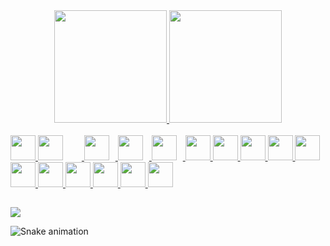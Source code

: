 <div align="center">
  <a href="https://github.com/luizdevbrasil">
  <img height="180em" src="https://github-readme-stats.vercel.app/api?username=luizdevbrasil&show_icons=true&theme=algolia&include_all_commits=true&count_private=true"/>
  <img height="180em" src="https://github-readme-stats.vercel.app/api/top-langs/?username=luizdevbrasil&layout=compact&langs_count=7&theme=algolia"/>
</div>
<div style="display: inline_block"><br>
  <img height="40" width="40" src="https://cdn.jsdelivr.net/gh/devicons/devicon/icons/amazonwebservices/amazonwebservices-original.svg" />
  <img style="padding-right: 30px;" height="40" width="40" src="https://cdn.jsdelivr.net/gh/devicons/devicon/icons/react/react-original-wordmark.svg" />
  <img style="margin-right: 10px;" height="40" width="40" src="https://cdn.jsdelivr.net/gh/devicons/devicon/icons/javascript/javascript-original.svg" />
  <img style="margin-right: 10px;" height="40" width="40" src="https://cdn.jsdelivr.net/gh/devicons/devicon/icons/docker/docker-original-wordmark.svg" />
  <img style="margin-right: 10px;" height="40" width="40" src="https://cdn.jsdelivr.net/gh/devicons/devicon/icons/git/git-original-wordmark.svg" />
  <img height="40" width="40" src="https://cdn.jsdelivr.net/gh/devicons/devicon/icons/mysql/mysql-original-wordmark.svg" />
  <img height="40" width="40" src="https://cdn.jsdelivr.net/gh/devicons/devicon/icons/postgresql/postgresql-original.svg" />
  <img height="40" width="40" src="https://cdn.jsdelivr.net/gh/devicons/devicon/icons/html5/html5-original-wordmark.svg" />
  <img height="40" width="40" src="https://cdn.jsdelivr.net/gh/devicons/devicon/icons/css3/css3-original-wordmark.svg" />
  <img height="40" width="40" src="https://cdn.jsdelivr.net/gh/devicons/devicon/icons/go/go-original-wordmark.svg" />
  <img height="40" width="40" src="https://cdn.jsdelivr.net/gh/devicons/devicon/icons/typescript/typescript-original.svg" />   
  <img height="40" width="40" src="https://cdn.jsdelivr.net/gh/devicons/devicon/icons/laravel/laravel-plain-wordmark.svg" />
  <img height="40" width="40" src="https://cdn.jsdelivr.net/gh/devicons/devicon/icons/php/php-original.svg" />
  <img height="40" width="40" src="https://cdn.jsdelivr.net/gh/devicons/devicon/icons/unity/unity-original-wordmark.svg" />
  <img height="40" width="40" src="https://cdn.jsdelivr.net/gh/devicons/devicon/icons/android/android-original-wordmark.svg" />
  <img height="40" width="40" src="https://cdn.jsdelivr.net/gh/devicons/devicon/icons/swift/swift-original-wordmark.svg" />
</div>
  
  ##
 
<div> 
  <a href="https://www.linkedin.com/in/luiz-silva-56b717168/" target="_blank"><img src="https://img.shields.io/badge/-LinkedIn-%230077B5?style=for-the-badge&logo=linkedin&logoColor=white" target="_blank"></a> 
 
  ![Snake animation](https://github.com/luizdevbrasil/luizdevbrasil/blob/output/github-contribution-grid-snake.svg)
 
</div>
